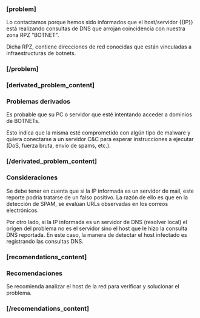 ### [problem]
Lo contactamos porque hemos sido informados que el host/servidor {{IP}} está realizando consultas de DNS que arrojan coincidencia con nuestra zona RPZ "BOTNET".

Dicha RPZ, contiene direcciones de red conocidas que están vinculadas a infraestructuras de botnets.
### [/problem]

### [derivated_problem_content]
### Problemas derivados
Es probable que su PC o servidor que esté intentando acceder a dominios de BOTNETs.

Esto indica que la misma esté comprometido con algún tipo de malware y quiera conectarse a un servidor C&C para esperar instrucciones a ejecutar (DoS, fuerza bruta, envío de spams, etc.).

### [/derivated_problem_content]
### Consideraciones

Se debe tener en cuenta que si la IP informada es un servidor de mail, este reporte podría tratarse de un falso positivo. La razón de ello es que en la detección de SPAM, se evalúan URLs observadas en los correos electrónicos.

Por otro lado, si la IP informada es un servidor de DNS (resolver local) el origen del problema no es el servidor sino el host que le hizo la consulta DNS reportada. En este caso, la manera de detectar el host infectado es registrando las consultas DNS.

### [recomendations_content]
### Recomendaciones
Se recomienda analizar el host de la red para verificar y solucionar el problema.


### [/recomendations_content]
